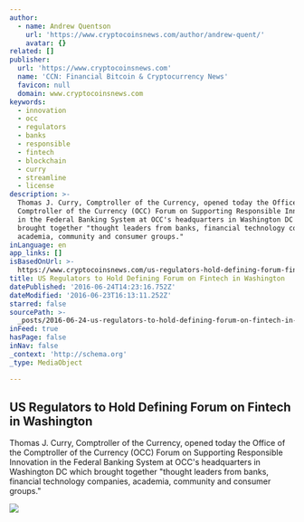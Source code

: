 ```yaml
---
author:
  - name: Andrew Quentson
    url: 'https://www.cryptocoinsnews.com/author/andrew-quent/'
    avatar: {}
related: []
publisher:
  url: 'https://www.cryptocoinsnews.com'
  name: 'CCN: Financial Bitcoin & Cryptocurrency News'
  favicon: null
  domain: www.cryptocoinsnews.com
keywords:
  - innovation
  - occ
  - regulators
  - banks
  - responsible
  - fintech
  - blockchain
  - curry
  - streamline
  - license
description: >-
  Thomas J. Curry, Comptroller of the Currency, opened today the Office of the
  Comptroller of the Currency (OCC) Forum on Supporting Responsible Innovation
  in the Federal Banking System at OCC's headquarters in Washington DC which
  brought together "thought leaders from banks, financial technology companies,
  academia, community and consumer groups."
inLanguage: en
app_links: []
isBasedOnUrl: >-
  https://www.cryptocoinsnews.com/us-regulators-hold-defining-forum-fintech-washington/
title: US Regulators to Hold Defining Forum on Fintech in Washington
datePublished: '2016-06-24T14:23:16.752Z'
dateModified: '2016-06-23T16:13:11.252Z'
starred: false
sourcePath: >-
  _posts/2016-06-24-us-regulators-to-hold-defining-forum-on-fintech-in-washingto.md
inFeed: true
hasPage: false
inNav: false
_context: 'http://schema.org'
_type: MediaObject

---
```

<article style=""><h1>US Regulators to Hold Defining Forum on Fintech in Washington</h1><p>Thomas J. Curry, Comptroller of the Currency, opened today the Office of the Comptroller of the Currency (OCC) Forum on Supporting Responsible Innovation in the Federal Banking System at OCC's headquarters in Washington DC which brought together "thought leaders from banks, financial technology companies, academia, community and consumer groups."</p><img src="https://www.cryptocoinsnews.com/wp-content/uploads/2016/06/Washington.jpg" /></article>
